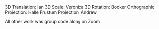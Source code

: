 3D Translation: Ian
3D Scale: Veronica
3D Rotation: Booker
Orthographic Projection: Halle
Frustum Projection: Andrew

All other work was group code along on Zoom
